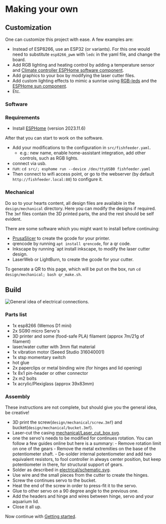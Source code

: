 # Making your own

## Customization

One can customize this project with ease. A few examples are:

- Instead of ESP8266, use an ESP32 (or variants). For this one would need to substitute `esp8266_pwm` with `ledc` in the yaml file, and change the board.
- Add RGB lighting and heating control by adding a temperature sensor and [Climate controller ESPHome software component](https://esphome.io/components/climate/bang_bang).
- Add graphics to your box by modifying the laser cutter files.
- Add custom lighting effects to mimic a sunrise using [RGB-leds](https://esphome.io/components/light/rgb.html) and the [ESPHome sun component](https://esphome.io/components/sun.html).
- Etc.

### Software

### Requirements

- Install [ESPHome](https://www.esphome.io) (version 2023.11.6)

After that you can start to work on the software.

- Add your modifications to the configuration in `src/fishfeeder.yaml`.
  - e.g.: new name, enable home-assistant integration, add other controls, such as RGB lights.
- connect via usb.
- run: `cd src/; esphome run --device /dev/ttyUSB0 fishfeeder.yaml `
- Then connect to wifi access point, or go to the webserver (by default `http://fishfeeder.local:80`) to configure it.

### Mechanical

Do so to your hearts content, all design files are available in the `design/mechanical` directory. Here you can modify the designs if required. The `3mf` files contain the 3D printed parts, the and the rest should be self evident.

There are some software which you might want to install before continuing:

- [PrusaSlicer](https://www.prusa3d.com/page/prusaslicer_424/) to create the gcode for your printer.
- qrencode by running `apt install qrencode`, for a qr code.
- Inkscape by running `apt install inkscape, to modify the laser cutter design.
- LaserWeb or LightBurn, to create the gcode for your cutter.

To generate a QR to this page, which will be put on the box, run `cd design/mechanical; bash qr_make.sh`.

## Build

![General idea of electrical connections](https://raw.githubusercontent.com/ColoMAX/fishfeeder/master/design/electrical/schematic.svg).

### Parts list

- 1x esp8266 (Wemos D1 mini)
- 2x SG90 micro Servo's
- 3D printer and some (food-safe PLA) filament (approx 7m/21g of filament)
- laser/water cutter with 3mm flat material
- 1x vibration motor (Seeed Studio 316040001)
- 1x stsp momentary switch
- hot glue
- 2x paperclips or metal binding wire (for hinges and lid opening)
- 1x 8x1 pin-header or other connector
- 2x m2 bolts
- 1x acrylic/Plexiglass (approx 39x83mm)

### Assembly

These instructions are not complete, but should give you the general idea, be creative!

- 3D print the screw(`design/mechanical/screw.3mf`) and bucket(`design/mechanical/bucket.3mf`).
- Laser-cut the casing [mechanical/Laser_cut_box.svg](design/mechanical/Laser_cut_box.svg).
- one the servo's needs to be modified for continues rotation. You can follow a few guides online but here is a summary:
      - Remove rotation limit on one of the gears
      - Remove the metal extremities on the base of the potentiometer shaft.
      - De-solder internal potentiometer and add two equivalent resistors, to fool controller in always center position, but keep potentiometer in there, for structural support of gears.
- Solder as described in [electrical/schematic.svg](https://raw.githubusercontent.com/ColoMAX/fishfeeder/master/design/electrical/schematic.svg).
- Use wire and the small pieces from the cutter to create the hinges.
- Screw the continues servo to the bucket.
- Heat the end of the screw in order to press-fit it to the servo.
- Glue to other servo on a 90 degree angle to the previous one.
- Add the headers and hinge and wires between hinge, servo and your aquarium lid.
- Close it all up.

Now continue with [Getting started](getting-started.md).
